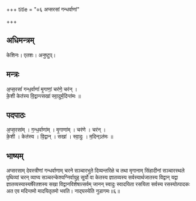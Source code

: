 +++
title = "०६ अप्सरसां गन्धर्वाणां"

+++
## अधिमन्त्रम्
केशिनः। एतशः। अनुष्टुप्।

## मन्त्रः
अ॒प्स॒रसां॑ गन्ध॒र्वाणां॑ मृ॒गाणां॒ चर॑णे॒ चर॑न् ।  
के॒शी केत॑स्य वि॒द्वान्त्सखा॑ स्वा॒दुर्म॒दिन्त॑मः ॥

## पदपाठः
अ॒प्स॒रसा॑म् । ग॒न्ध॒र्वाणा॑म् । मृ॒गाणा॑म् । चर॑णे । चर॑न् ।  
के॒शी । केत॑स्य । वि॒द्वान् । सखा॑ । स्वा॒दुः । म॒दिन्ऽत॑मः ॥

## भाष्यम्
अप्सरसाम् देवस्त्रीणां गन्धर्वाणाम् चरने सञ्चारभुते दिव्यन्तरिक्षे च तथा मृगानाम् सिंहादीनां सञ्चारस्थले पृथिव्यां चरन् व्याप्य सञ्चरन्केश्यग्निर्वायुह् सूर्यो वा केतस्य ज्ञातव्यस्य सर्वस्यार्थजातस्य विद्वान् यद्वा ज्ञातव्यस्यास्यर्षेरेतशस्य सखा विद्वानविशेषात्सर्वम् जानन् स्वादुः स्वादयिता रसयिता सर्वस्य रसस्योत्पादकः अत एव मदिन्तमो मादयितृतमो भवति। नाद्घस्येति नुडागमः॥६॥